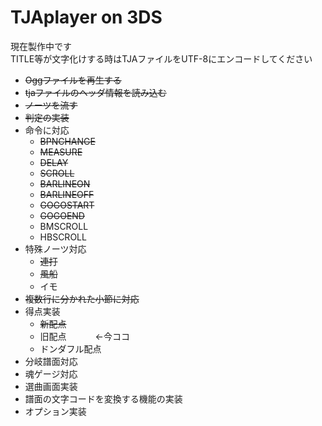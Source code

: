 # TJAplayer on 3DS
現在製作中です<br>
TITLE等が文字化けする時はTJAファイルをUTF-8にエンコードしてください

- ~~Oggファイルを再生する~~
- ~~tjaファイルのヘッダ情報を読み込む~~
- ~~ノーツを流す~~
- ~~判定の実装~~
- 命令に対応
  - ~~BPNCHANGE~~
  - ~~MEASURE~~
  - ~~DELAY~~
  - ~~SCROLL~~
  - ~~BARLINEON~~
  - ~~BARLINEOFF~~
  - ~~GOGOSTART~~
  - ~~GOGOEND~~
  - BMSCROLL
  - HBSCROLL
- 特殊ノーツ対応
  -  ~~連打~~
  -  ~~風船~~
  -  イモ
- ~~複数行に分かれた小節に対応~~
- 得点実装
  - ~~新配点~~
  - 旧配点 　　　←今ココ
  - ドンダフル配点
- 分岐譜面対応
- 魂ゲージ対応
- 選曲画面実装
- 譜面の文字コードを変換する機能の実装
- オプション実装 